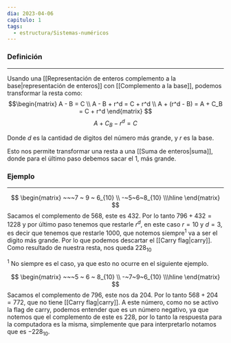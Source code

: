 ```yaml
---
dia: 2023-04-06
capitulo: 1
tags:
  - estructura/Sistemas-numéricos
---
```

### Definición
---
Usando una [[Representación de enteros complemento a la base|representación de enteros]] con [[Complemento a la base]], podemos transformar la resta como:
$$\begin{matrix} 
	A - B = C \\
	A - B + r^d = C + r^d \\
	A + (r^d - B) = A + C_B = C + r^d 
\end{matrix} $$ $$ 	A + C_B - r^d = C $$

Donde $d$ es la cantidad de digitos del número más grande, y $r$ es la base.

Esto nos permite transformar una resta a una [[Suma de enteros|suma]], donde para el último paso debemos sacar el 1, más grande.

### Ejemplo
---
$$ \begin{matrix} 
	~~~7 ~ 9 ~ 6_{10} \\
	-~5~6~8_{10} \\\hline
\end{matrix} $$
Sacamos el complemento de $568$, este es $432$. Por lo tanto $796 + 432 = 1228$ y por último paso tenemos que restarle $r^d$, en este caso $r = 10$ y $d = 3$, es decir que tenemos que restarle $1000$, que notemos siempre$^1$ va a ser el digito más grande. Por lo que podemos descartar el [[Carry flag|carry]]. Como resultado de nuestra resta, nos queda $228_{10}$

$^1$ No siempre es el caso, ya que esto no ocurre en el siguiente ejemplo.

$$  \begin{matrix} 
	~~~5 ~ 6 ~ 8_{10} \\
	-~7~9~6_{10} \\\hline
\end{matrix} $$
Sacamos el complemento de $796$, este nos da $204$. Por lo tanto $568 + 204 = 772$, que no tiene [[Carry flag|carry]]. A este número, como no se activo la flag de carry, podemos entender que es un número negativo, ya que notemos que el complemento de este es $228$, por lo tanto la respuesta para la computadora es la misma, simplemente que para interpretarlo notamos que es $-228_10$.

